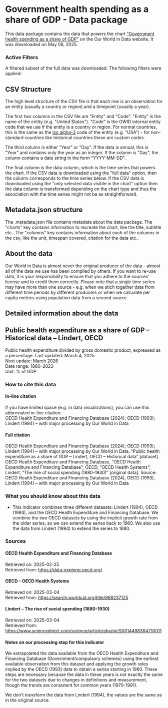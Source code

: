 # Government health spending as a share of GDP - Data package

This data package contains the data that powers the chart ["Government health spending as a share of GDP"](https://ourworldindata.org/grapher/public-health-expenditure-share-gdp?v=1&csvType=full&useColumnShortNames=false) on the Our World in Data website. It was downloaded on May 08, 2025.

### Active Filters

A filtered subset of the full data was downloaded. The following filters were applied:

## CSV Structure

The high level structure of the CSV file is that each row is an observation for an entity (usually a country or region) and a timepoint (usually a year).

The first two columns in the CSV file are "Entity" and "Code". "Entity" is the name of the entity (e.g. "United States"). "Code" is the OWID internal entity code that we use if the entity is a country or region. For normal countries, this is the same as the [iso alpha-3](https://en.wikipedia.org/wiki/ISO_3166-1_alpha-3) code of the entity (e.g. "USA") - for non-standard countries like historical countries these are custom codes.

The third column is either "Year" or "Day". If the data is annual, this is "Year" and contains only the year as an integer. If the column is "Day", the column contains a date string in the form "YYYY-MM-DD".

The final column is the data column, which is the time series that powers the chart. If the CSV data is downloaded using the "full data" option, then the column corresponds to the time series below. If the CSV data is downloaded using the "only selected data visible in the chart" option then the data column is transformed depending on the chart type and thus the association with the time series might not be as straightforward.

## Metadata.json structure

The .metadata.json file contains metadata about the data package. The "charts" key contains information to recreate the chart, like the title, subtitle etc.. The "columns" key contains information about each of the columns in the csv, like the unit, timespan covered, citation for the data etc..

## About the data

Our World in Data is almost never the original producer of the data - almost all of the data we use has been compiled by others. If you want to re-use data, it is your responsibility to ensure that you adhere to the sources' license and to credit them correctly. Please note that a single time series may have more than one source - e.g. when we stich together data from different time periods by different producers or when we calculate per capita metrics using population data from a second source.

## Detailed information about the data


## Public health expenditure as a share of GDP – Historical data – Lindert, OECD
Public health expenditure divided by gross domestic product, expressed as a percentage.
Last updated: March 4, 2025  
Next update: March 2026  
Date range: 1880–2023  
Unit: % of GDP  


### How to cite this data

#### In-line citation
If you have limited space (e.g. in data visualizations), you can use this abbreviated in-line citation:  
OECD Health Expenditure and Financing Database (2024); OECD (1993); Lindert (1994) – with major processing by Our World in Data

#### Full citation
OECD Health Expenditure and Financing Database (2024); OECD (1993); Lindert (1994) – with major processing by Our World in Data. “Public health expenditure as a share of GDP – Lindert, OECD – Historical data” [dataset]. OECD Health Expenditure and Financing Database, “OECD Health Expenditure and Financing Database”; OECD, “OECD Health Systems”; Lindert, “The rise of social spending (1880-1930)” [original data].
Source: OECD Health Expenditure and Financing Database (2024), OECD (1993), Lindert (1994) – with major processing by Our World In Data

### What you should know about this data
* This indicator combines three different datasets: Lindert (1994), OECD (1993), and the OECD Health Expenditure and Financing Database. We combine the two OECD datasets by using the implicit growth rate from the older series, so we can extend the series back to 1960. We also use the data from Lindert (1994) to extend the series to 1880.

### Sources

#### OECD Health Expenditure and Financing Database
Retrieved on: 2025-02-25  
Retrieved from: https://data-explorer.oecd.org/  

#### OECD – OECD Health Systems
Retrieved on: 2025-03-04  
Retrieved from: https://search.worldcat.org/title/868237125  

#### Lindert – The rise of social spending (1880-1930)
Retrieved on: 2025-03-04  
Retrieved from: https://www.sciencedirect.com/science/article/abs/pii/S0014498384710011  

#### Notes on our processing step for this indicator
We extrapolated the data available from the OECD Health Expenditure and Financing Database (Government/compulsory schemes) using the earliest available observation from this dataset and applying the growth rates implied by the OECD (1993) data to obtain a series starting in 1960. These steps are necessary because the data in these years is not exactly the same for the two datasets due to changes in definitions and measurement, though the trends are consistent for common years (1970-1991).

We don't transform the data from Lindert (1994), the values are the same as in the original source.


    